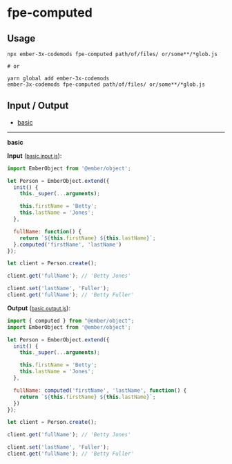 # fpe-computed


## Usage

```
npx ember-3x-codemods fpe-computed path/of/files/ or/some**/*glob.js

# or

yarn global add ember-3x-codemods
ember-3x-codemods fpe-computed path/of/files/ or/some**/*glob.js
```

## Input / Output

<!--FIXTURES_TOC_START-->
* [basic](#basic)
<!--FIXTURES_TOC_END-->

<!--FIXTURES_CONTENT_START-->
---
<a id="basic">**basic**</a>

**Input** (<small>[basic.input.js](transforms/fpe-computed/__testfixtures__/basic.input.js)</small>):
```js
import EmberObject from '@ember/object';

let Person = EmberObject.extend({
  init() {
    this._super(...arguments);

    this.firstName = 'Betty';
    this.lastName = 'Jones';
  },

  fullName: function() {
    return `${this.firstName} ${this.lastName}`;
  }.computed('firstName', 'lastName')
});

let client = Person.create();

client.get('fullName'); // 'Betty Jones'

client.set('lastName', 'Fuller');
client.get('fullName'); // 'Betty Fuller'

```

**Output** (<small>[basic.output.js](transforms/fpe-computed/__testfixtures__/basic.output.js)</small>):
```js
import { computed } from "@ember/object";
import EmberObject from '@ember/object';

let Person = EmberObject.extend({
  init() {
    this._super(...arguments);

    this.firstName = 'Betty';
    this.lastName = 'Jones';
  },

  fullName: computed('firstName', 'lastName', function() {
    return `${this.firstName} ${this.lastName}`;
  })
});

let client = Person.create();

client.get('fullName'); // 'Betty Jones'

client.set('lastName', 'Fuller');
client.get('fullName'); // 'Betty Fuller'

```
<!--FIXTURES_CONTENT_END-->